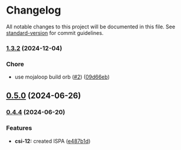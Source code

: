 # Changelog

All notable changes to this project will be documented in this file. See [standard-version](https://github.com/conventional-changelog/standard-version) for commit guidelines.

### [1.3.2](https://github.com/mojaloop/inter-scheme-proxy-adapter/compare/v1.3.0-snapshot.8...v1.3.2) (2024-12-04)


### Chore

* use mojaloop build orb ([#2](https://github.com/mojaloop/inter-scheme-proxy-adapter/issues/2)) ([09d66eb](https://github.com/mojaloop/inter-scheme-proxy-adapter/commit/09d66ebb8baa63d84bde8417167dd0c02719a15b))

## [0.5.0](https://github.com/infitx-org/inter-scheme-proxy-adapter/compare/v0.5.0-snapshot.1...v0.5.0) (2024-06-26)

### [0.4.4](https://github.com/infitx-org/inter-scheme-proxy-adapter/compare/main...feat/csi-48) (2024-06-20)


### Features

* **csi-12:** created ISPA ([e487b1d](https://github.com/infitx-org/inter-scheme-proxy-adapter/commit/e487b1dbd7cc400f629c6afe22352997e8702b69))
